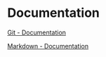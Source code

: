 # Documentation  
[Git - Documentation](https://git-scm.com/doc)  

[Markdown - Documentation](https://guides.github.com/features/mastering-markdown)  

 

